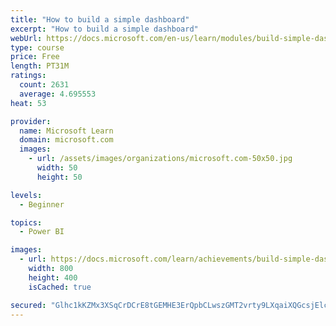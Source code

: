 ```yaml
---
title: "How to build a simple dashboard"
excerpt: "How to build a simple dashboard"
webUrl: https://docs.microsoft.com/en-us/learn/modules/build-simple-dashboard/
type: course
price: Free
length: PT31M
ratings:
  count: 2631
  average: 4.695553
heat: 53

provider:
  name: Microsoft Learn
  domain: microsoft.com
  images:
    - url: /assets/images/organizations/microsoft.com-50x50.jpg
      width: 50
      height: 50

levels:
  - Beginner

topics:
  - Power BI

images:
  - url: https://docs.microsoft.com/learn/achievements/build-simple-dashboard-social.png
    width: 800
    height: 400
    isCached: true

secured: "Glhc1kKZMx3XSqCrDCrE8tGEMHE3ErQpbCLwszGMT2vrty9LXqaiXQGcsjElcmtGjru9yio83qPsCcQh3jnqFfAjXUPkaMx6XNnLbfzMeSUNbbxmI5QGq/W5JHydm82kUn2i6BNDxwKsFrlUFDbZXMr5jZAJNOPyzeTSNyB322QIlxwcdrzgtH/cP1nCgS9HAdMWkUYMXT3U07aBN6HNScHRPZXUjgQ498a1Xa0ILPce01y3whx1i0393kSLHWHX5F+nzk3M4aLJCaGc1lmdcZ/94uE2RcRK11WQhbwUWsQaagUip3UbtIevJf24SzCSQznO2QJTgLApHSJZEl9OiDeIJJI/4PkdQz7RmWksoyX8qEdK17bCdgNxfSMPIsyB7jQ5rQuYGpSKTlcprjRTd6T4rl+WFD+XJ9RVcQvtax4=;MugWYRVdT07sAyAwv0lOhA=="
---
```


